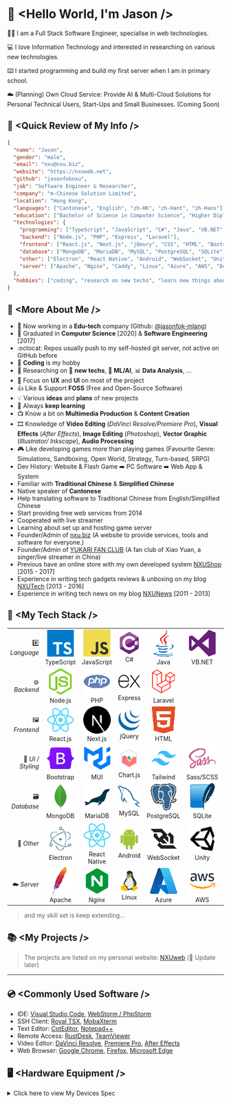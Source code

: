 # :wave: \<Hello World, I'm Jason />

:man_technologist: I am a Full Stack Software Engineer, specialise in web technologies.

:computer: I love Information Technology and interested in researching on various new technologies.

:keyboard: I started programming and build my first server when I am in primary school.

:cloud: (Planning) Own Cloud Service: Provide AI & Multi-Cloud Solutions for Personal Technical Users, Start-Ups and Small Businesses. (Coming Soon)

## :turtle: \<Quick Review of My Info />
```json
{
  "name": "Jason",
  "gender": "male",
  "email": "nxu@nxu.biz",
  "website": "https://nxuweb.net",
  "github": "jasonfoknxu",
  "job": "Software Engineer & Researcher",
  "company": "m-Chinese Solution Limited",
  "location": "Hong Kong",
  "languages": ["Cantonese", "English", "zh-HK", "zh-Hant", "zh-Hans"],
  "education": ["Bachelor of Science in Computer Science", "Higher Diploma in Software Engineering"],
  "technologies": {
    "programming": ["TypeScript", "JavaScript", "C#", "Java", "VB.NET", "Python"],
    "backend": ["Node.js", "PHP", "Express", "Laravel"],
    "frontend": ["React.js", "Next.js", "jQeury", "CSS", "HTML", "Bootstrap", "MUI", "Chart.js", "Tailwind", "Sass/SCSS"],
    "database": ["MongoDB", "MariaDB", "MySQL", "PostgreSQL", "SQLite", "Mongoose"],
    "other": ["Electron", "React Native", "Android", "WebSocket", "Unity", "ActionScript"],
    "server": ["Apache", "Nginx", "Caddy", "Linux", "Azure", "AWS", "Docker"]
  },
  "hobbies": ["coding", "research on new techs", "learn new things about IT", "watching live stream", "listening to music"]
}
```

## :floppy_disk: \<More About Me />
- :briefcase: Now working in a **Edu-tech** company (Github: [@jasonfok-mlang](https://github.com/jasonfok-mlang))
- :school: Graduated in **Computer Science** [2020] & **Software Engineering** [2017] 
- :octocat: Repos usually push to my self-hosted git server, not active on GitHub before
- :game_die: **Coding** is my hobby
- :star2: Researching on :rocket: **new techs**, :robot: **ML/AI**, :bar_chart: **Data Analysis**, ...
- :rainbow: Focus on **UX** and **UI** on most of the project
- :thumbsup: Like & Support **FOSS** (Free and Open-Source Software)
- :bulb: Various **ideas** and **plans** of new projects
- :book: Always **keep learning**
- :tv: Know a bit on **Multimedia Production** & **Content Creation**
- :film_strip: Knowledge of **Video Editing** (*DaVinci Resolve/Premiere Pro*), **Visual Effects** (*After Effects*), **Image Editing** (*Photoshop*), **Vector Graphic** (*Illustrator/
  Inkscape*), **Audio Processing**
- :video_game: Like developing games more than playing games (Favourite Genre: Simulations, Sandboxing, Open World, Strategy, Turn-based, SRPG)
- Dev History: Website & Flash Game :arrow_right: PC Software :arrow_right: Web App & System
- Familiar with **Traditional Chinese** & **Simplified Chinese**
- Native speaker of **Cantonese**
- Help translating software to Traditional Chinese from English/Simplified Chinese
- Start providing free web services from 2014
- Cooperated with live streamer
- Learning about set up and hosting game server
- Founder/Admin of [nxu.biz](https://nxu.biz) (A website to provide services, tools and software for everyone.)
- Founder/Admin of [YUKARI FAN CLUB](https://yukari.top) (A fan club of Xiao Yuan, a singer/live streamer in China)
- Previous have an online store with my own developed system [NXUShop](https://shop.nxuweb.net) [2015 - 2017]
- Experience in writing tech gadgets reviews & unboxing on my blog [NXUTech](https://tech.nxuweb.net) [2013 - 2016]
- Experience in writing tech news on my blog [NXUNews](https://news.nxuweb.net) [2011 - 2013]

## :abacus: \<My Tech Stack />
|                             |                                                                                         |                                                                                             |                                                                                |                                                                                          |                                                                                                          |                                                                                                                                              |
|----------------------------:|:---------------------------------------------------------------------------------------:|:-------------------------------------------------------------------------------------------:|:------------------------------------------------------------------------------:|:----------------------------------------------------------------------------------------:|:--------------------------------------------------------------------------------------------------------:|:--------------------------------------------------------------------------------------------------------------------------------------------:|
|           :hash: *Language* | [![TypeScript](/icons/typescript.png)](https://www.typescriptlang.org/)<br />TypeScript | [![JavaScript](/icons/javascript.png)](https://www.ecma-international.org/)<br />JavaScript | [![C#](/icons/csharp.png)](https://learn.microsoft.com/dotnet/csharp/)<br />C# |               [![Java](/icons/java.png)](https://www.java.com/)<br />Java                | [![Visual Basic](/icons/visualstudio.png)](https://learn.microsoft.com/dotnet/visual-basic/)<br />VB.NET |                                     [![Python](/icons/python.png)](https://www.python.org/)<br />Python                                      |
|            :gear: *Backend* |            [![Node.js](/icons/nodejs.png)](https://nodejs.org/)<br />Node.js            |                   [![PHP](/icons/php.png)](https://www.php.net/)<br />PHP                   |    [![Express.js](/icons/express.png)](https://expressjs.com/)<br />Express    |           [![Lavarel](/icons/laravel.png)](https://laravel.com/)<br />Laravel            |                                                                                                          |                                                                                                                                              |
| :framed_picture: *Frontend* |           [![React.js](/icons/react.png)](https://reactjs.org/)<br />React.js           |              [![Next.js](/icons/nextjs.png)](https://nextjs.org/)<br />Next.js              |        [![jQuery](/icons/jquery.png)](https://jquery.com/)<br />jQuery         |             [![HTML](/icons/html5.png)](https://www.w3.org/html/)<br />HTML              |                                                                                                          |                                                                                                                                              |
|        :art: *UI / Styling* |     [![Bootstrap](/icons/bootstrap.png)](https://getbootstrap.com/)<br />Bootstrap      |                 [![Material UI](/icons/mui.png)](https://mui.com/)<br />MUI                 |   [![Chart.js](/icons/chartjs.png)](https://www.chartjs.org/)<br />Chart.js    |     [![tailwindcss](/icons/tailwindcss.png)](https://tailwindcss.com/)<br />Tailwind     |                    [![SASS](/icons/sass.png)](https://sass-lang.com/)<br />Sass/SCSS                     |                                         [![CSS](/icons/css3.png)](https://www.w3.org/CSS/)<br />CSS                                          |
|  :card_file_box: *Database* |        [![Mongo DB](/icons/mongodb.png)](https://www.mongodb.com/)<br />MongoDB         |             [![MariaDB](/icons/mariadb.png)](https://mariadb.org/)<br />MariaDB             |        [![MySQL](/icons/mysql.png)](https://www.mysql.com/)<br />MySQL         |  [![PostgreSQL UI](/icons/postgresql.png)](https://www.postgresql.org/)<br />PostgreSQL  |                   [![SQLite](/icons/sqlite.png)](https://www.sqlite.org/)<br />SQLite                    |                                  [![Mongoose](/icons/mongoose.png)](https://mongoosejs.com/)<br />Mongoose                                   |
|          :minidisc: *Other* |      [![Electron](/icons/electron.png)](https://www.electronjs.org/)<br />Electron      |       [![React Native](/icons/react.png)](https://reactnative.dev/)<br />React Native       |    [![Android](/icons/android.png)](https://www.android.com/)<br />Android     | [![WebSocket](/icons/websocket.png)](https://websockets.spec.whatwg.org/)<br />WebSocket |                       [![Unity](/icons/unity.png)](https://unity.com/)<br />Unity                        | [![ActionScript](/icons/actionscript.png)](https://help.adobe.com/en_US/FlashPlatform/reference/actionscript/3/index.html)<br />ActionScript |
|            :cloud: *Server* |          [![Apache](/icons/apache.png)](https://httpd.apache.org/)<br />Apache          |               [![Nginx](/icons/nginx.png)](https://www.nginx.com/)<br />Nginx               |   [![Linux](/icons/linux.png)](https://www.linuxfoundation.org/)<br />Linux    |     [![Microsoft Azure](/icons/azure.png)](https://azure.microsoft.com/)<br />Azure      |                [![Amazon Web Services](/icons/aws.png)](https://aws.amazon.com/)<br />AWS                |                                     [![Docker](/icons/docker.png)](https://www.docker.com/)<br />Docker                                      |
> and my skill set is keep extending...


## :books: \<My Projects />

> The projects are listed on my personal website: [NXUweb](https://www.nxuweb.net/) (:construction: Update later)

---

## :cd: \<Commonly Used Software />
- IDE: [Visual Studio Code](https://code.visualstudio.com), [WebStorm / PhpStorm](https://www.jetbrains.com)
- SSH Client: [Royal TSX](https://royalapps.com/ts/), [MobaXterm](https://mobaxterm.mobatek.net)
- Text Editor: [CotEditor](https://coteditor.com/), [Notepad++](https://notepad-plus-plus.org/)
- Remote Access: [RustDesk](https://rustdesk.com), [TeamViewer](https://www.teamviewer.com/)
- Video Editor: [DaVinci Resolve](https://www.blackmagicdesign.com/products/davinciresolve), [Premiere Pro](https://www.adobe.com/products/premiere.html), [After Effects](https://www.adobe.com/products/aftereffects.html)
- Web Browser: [Google Chrome](https://www.google.com/chrome/), [Firefox](https://www.mozilla.org/firefox/), [Microsoft Edge](https://www.microsoft.com/edge/)


## :desktop_computer: \<Hardware Equipment />
<details>
  <summary>Click here to view My Devices Spec</summary>

#### Server
|        |                                     Lab Server                                     |     |                        Web & DB Server                         |     |                                     VM Server                                      |
|-------:|:----------------------------------------------------------------------------------:|-----|:--------------------------------------------------------------:|-----|:----------------------------------------------------------------------------------:|
|    CPU |                               Intel Xeon E5-2690 v3                                |     |                       Intel Core i3-8100                       |     |                                Intel Core i7-2600K                                 |
|     MB |                                Asus X99-E WS/USB3.1                                |     |                       Asus PRIME Q370M-C                       |     |                                   Asus P8P67 Pro                                   |
|    RAM |                     Micron DDR4 2400 32GB ECC REG * 8 (256GB)                      |     |             ADATA Premier DDR4 2666 8GB * 2 (16GB)             |     | Corsair Vengeance DDR3 1600 8GB * 2<br />ADATA XPG Gaming DDR3 1600 2GB * 2 (20GB) |
|    GPU |                          MSI GeForce GTX 970 GAMING 100ME                          |     |                              ---                               |     |                                        ---                                         |
| Cooler |                                   Noctua NH-D15S                                   |     |                              ---                               |     |                              Thermalright Venomous X                               |
|    SSD | Samsung 970 EVO Plus, Crucial MX500,<br />Lexar NM610, Samsung 840 PRO, Intel 545s |     | WD Black 500GB [2018] PCIe 3 NVMe * 2 (RAID 1)<br />Intel 545s |     |                                        ---                                         |
|    HDD |                       HGST 3TB, Hitachi 2TB, Toshiba 3TB * 4                       |     |                              ---                               |     |                                    Toshiba 3TB                                     |
|    PSU |                                 FSP AURUM PT 850W                                  |     |                    Antec NE550G NeoEco Gold                    |     |                                   Corsair HX750                                    |
|     OS |                                       UNRAID                                       |     |                             Debian                             |     |                                     Proxmox VE                                     |

#### Workstation / PC
|        |                            Workstation 0                            |     |                       Mac Studio                       |     |                         PC 1                          |
|-------:|:-------------------------------------------------------------------:|-----|:------------------------------------------------------:|-----|:-----------------------------------------------------:|
|    CPU |                          AMD Ryzen 9 5950X                          |     |                      Apple M1 Max                      |     |                  Intel Core i5-8400                   |
|     MB |                    Asus ProArt X570-Creator WiFi                    |     |                          ---                           |     |               ASRock DESKMINI 310W H310               |
|    RAM |           Team T-Create Expert 32GB DDR4 3600 * 4 (128GB)           |     |                   Apple 64GB LPDDR5                    |     | G.Skill Ripjaws DDR4 SO-DIMM DDR4-2400 8GB * 2 (16GB) |
|    GPU |                    MSI RTX 3060 Ti GAMING Z TRIO                    |     |                  Apple M1 Max 32-Core                  |     |                          ---                          |
| Cooler |                    Arctic Liquid Freezer II 360                     |     |                          ---                           |     |                          ---                          |
|    SSD | WD BLACK SN850 1TB PCIe 4 NVMe<br />PNY XLR8 CS3040 2TB PCIe 4 NVMe |     | Apple 1TB<br />Gigabyte AORUS NVMe Gen4 2TB (external) |     |    HP EX920 PCIe 3 NVMe 512GB, Samsung 860 EVO 1TB    |
|    PSU |                         ASUS ROG STRIX 850G                         |     |                          ---                           |     |                        ASRock                         |
|     OS |                               Windows                               |     |                         macOS                          |     |                   Windows & Manjaro                   |

#### NAS
|     |            QNAP TS-831X             |     |          Synology DS918+           |     |            Custom NAS             |
|----:|:-----------------------------------:|-----|:----------------------------------:|-----|:---------------------------------:|
| CPU |    Annapurna Labs Alpine AL-314     |     |        Intel Celeron J3455         |     |        Intel Celeron J3160        |
|  MB |                 ---                 |     |                ---                 |     |         ASRock J3160-ITX          |
| RAM |              DDR3 8GB               |     |              DDR3 4GB              |     | Kingston DDR3L 1600 4GB * 2 (8GB) |
| HDD | WD Ultrastar HC320 8TB * 8 (RAID 6) |     | Seagate IronWolf 6TB * 4 (RAID 10) |     |          Toshiba 3TB * 4          |
|  OS |                 QTS                 |     |                DSM                 |     |          openmediavault           |

#### Laptop
|     | Acer Chromebook Spin 714 |     |      Lenovo Thinkpad T460p      |
|----:|:------------------------:|-----|:-------------------------------:|
| CPU |   Intel Core i5-1235U    |     |      Intel Core i7-6820HQ       |
| RAM |         DDR4 8GB         |     |       DDR4 8GB * 2 (16GB)       |
| GPU |  Intel Iris Xe Graphics  |     |      Nvidia GeForce 940MX       |
| SSD |          256GB           |     | Crucial MX300<br />LiteOn 128GB |
|  OS |        Chrome OS         |     |             Manjaro             |

</details>
